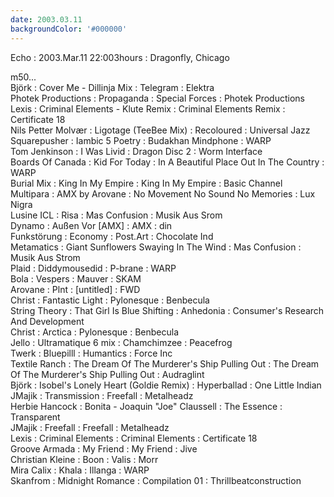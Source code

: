 ```yaml
---
date: 2003.03.11
backgroundColor: '#000000'
---
```


Echo : 2003.Mar.11 22:003hours : Dragonfly, Chicago  

m50...  
Björk : Cover Me - Dillinja Mix : Telegram : Elektra  
Photek Productions : Propaganda : Special Forces : Photek Productions  
Lexis : Criminal Elements - Klute Remix : Criminal Elements Remix : Certificate 18  
Nils Petter Molvær : Ligotage (TeeBee Mix) : Recoloured : Universal Jazz  
Squarepusher : Iambic 5 Poetry : Budakhan Mindphone : WARP  
Tom Jenkinson : I Was Livid : Dragon Disc 2 : Worm Interface  
Boards Of Canada : Kid For Today : In A Beautiful Place Out In The Country : WARP  
Burial Mix : King In My Empire : King In My Empire : Basic Channel  
Multipara : AMX by Arovane : No Movement No Sound No Memories : Lux Nigra  
Lusine ICL : Risa : Mas Confusion : Musik Aus Srom  
Dynamo : Außen Vor \[AMX\] : AMX : din  
Funkstörung : Economy : Post.Art : Chocolate Ind  
Metamatics : Giant Sunflowers Swaying In The Wind : Mas Confusion : Musik Aus Strom  
Plaid : Diddymousedid : P-brane : WARP  
Bola : Vespers : Mauver : SKAM  
Arovane : Plnt : \[untitled\] : FWD  
Christ : Fantastic Light : Pylonesque : Benbecula  
String Theory : That Girl Is Blue Shifting : Anhedonia : Consumer's Research And Development  
Christ : Arctica : Pylonesque : Benbecula  
Jello : Ultramatique 6 mix : Chamchimzee : Peacefrog  
Twerk : Bluepilll : Humantics : Force Inc  
Textile Ranch : The Dream Of The Murderer's Ship Pulling Out : The Dream Of The Murderer's Ship Pulling Out : Audraglint  
Björk : Isobel's Lonely Heart (Goldie Remix) : Hyperballad : One Little Indian  
JMajik : Transmission : Freefall : Metalheadz  
Herbie Hancock : Bonita - Joaquin "Joe" Claussell : The Essence : Transparent  
JMajik : Freefall : Freefall : Metalheadz  
Lexis : Criminal Elements : Criminal Elements : Certificate 18  
Groove Armada : My Friend : My Friend : Jive  
Christian Kleine : Boon : Valis : Morr  
Mira Calix : Khala : Illanga : WARP  
Skanfrom : Midnight Romance : Compilation 01 : Thrillbeatconstruction